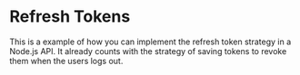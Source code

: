 # Refresh Tokens

This is a example of how you can implement the refresh token strategy in a Node.js API. It already counts with the strategy of saving tokens to revoke them when the users logs out.

